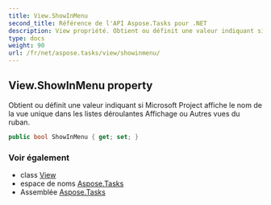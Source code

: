 ```yaml
---
title: View.ShowInMenu
second_title: Référence de l'API Aspose.Tasks pour .NET
description: View propriété. Obtient ou définit une valeur indiquant si Microsoft Project affiche le nom de la vue unique dans les listes déroulantes Affichage ou Autres vues du ruban.
type: docs
weight: 90
url: /fr/net/aspose.tasks/view/showinmenu/
---
```

## View.ShowInMenu property

Obtient ou définit une valeur indiquant si Microsoft Project affiche le nom de la vue unique dans les listes déroulantes Affichage ou Autres vues du ruban.

```csharp
public bool ShowInMenu { get; set; }
```

### Voir également

* class [View](../)
* espace de noms [Aspose.Tasks](../../view/)
* Assemblée [Aspose.Tasks](../../../)


